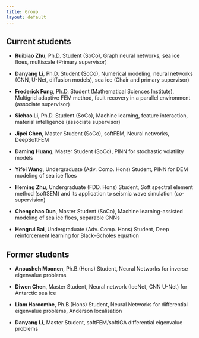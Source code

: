 ```yaml
---
title: Group
layout: default
---
```


## Current students

- **Ruibiao Zhu**, Ph.D. Student (SoCo), Graph neural networks, sea ice floes, multiscale (Primary supervisor)

- **Danyang Li**, Ph.D. Student (SoCo), Numerical modeling, neural networks (CNN, U-Net, diffusion models), sea ice (Chair and primary supervisor)

- **Frederick Fung**, Ph.D. Student (Mathematical Sciences Institute), Multigrid adaptive FEM method, fault recovery in a parallel environment (associate supervisor)

- **Sichao Li**, Ph.D. Student (SoCo), Machine learning, feature interaction, material intelligence (associate supervisor)

- **Jipei Chen**, Master Student (SoCo), softFEM, Neural networks, DeepSoftFEM
  
- **Daming Huang**, Master Student (SoCo), PINN for stochastic volatility models

- **Yifei Wang**, Undergraduate (Adv. Comp. Hons) Student, PINN for DEM modeling of sea ice floes

- **Heming Zhu**, Undergraduate (FDD. Hons) Student, Soft spectral element method (softSEM) and its application to seismic wave simulation (co-supervision)

- **Chengchao Dun**, Master Student (SoCo), Machine learning-assisted modeling of sea ice floes, separable CNNs

- **Hengrui Bai**, Undergraduate (Adv. Comp. Hons) Student, Deep reinforcement learning for Black–Scholes equation

## Former students

- **Anousheh Moonen**, Ph.B.(Hons) Student, Neural Networks for inverse eigenvalue problems

- **Diwen Chen**, Master Student, Neural network (IceNet, CNN U-Net) for Antarctic sea ice

- **Liam Harcombe**, Ph.B.(Hons) Student, Neural Networks for differential eigenvalue problems, Anderson localisation <!-- (publication in [Journal of Computational Science](https://www.sciencedirect.com/science/article/pii/S1877750323001965) ) -->

- **Danyang Li**, Master Student, softFEM/softIGA differential eigenvalue problems <!-- (publication in [Journal of Computational Science](https://www.sciencedirect.com/science/article/pii/S1877750323000923)) -->
